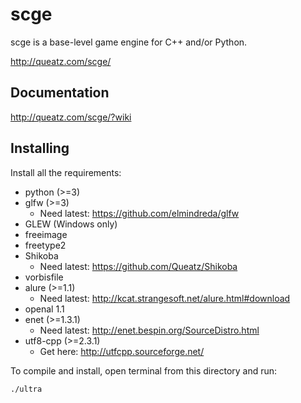 scge
====

scge is a base-level game engine for C++ and/or Python.

<http://queatz.com/scge/>

Documentation
-------------

<http://queatz.com/scge/?wiki>

Installing
----------

Install all the requirements:

* python (>=3)
* glfw (>=3)
	* Need latest: <https://github.com/elmindreda/glfw>
* GLEW (Windows only)
* freeimage
* freetype2
* Shikoba
	* Need latest: <https://github.com/Queatz/Shikoba>
* vorbisfile
* alure (>=1.1)
	* Need latest: <http://kcat.strangesoft.net/alure.html#download>
* openal 1.1
* enet (>=1.3.1)
	* Need latest: <http://enet.bespin.org/SourceDistro.html>
* utf8-cpp (>=2.3.1)
	* Get here: <http://utfcpp.sourceforge.net/>

To compile and install, open terminal from this directory and run:

```bash
./ultra
```
